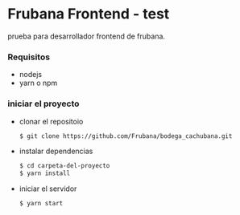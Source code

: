 # Frubana Frontend - test

prueba para desarrollador frontend de frubana.

### Requisitos
* nodejs
* yarn o npm

### iniciar el proyecto
* clonar el repositoio

  ``` bash
  $ git clone https://github.com/Frubana/bodega_cachubana.git
  ```
* instalar dependencias
  ``` bash
  $ cd carpeta-del-proyecto
  $ yarn install
  ```
* iniciar el servidor
  ``` bash
  $ yarn start
  ```
